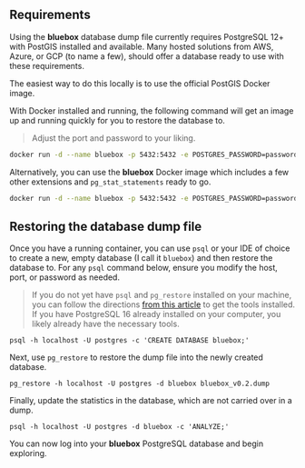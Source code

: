 ## Requirements
Using the **bluebox** database dump file currently requires PostgreSQL 12+ with PostGIS installed and available. Many hosted solutions from AWS, Azure, or GCP (to name a few), should offer a database ready to use with these requirements.

The easiest way to do this locally is to use the official PostGIS Docker image.

With Docker installed and running, the following command will get an image up and running quickly for you to restore the database to.

> Adjust the port and password to your liking.

```bash
docker run -d --name bluebox -p 5432:5432 -e POSTGRES_PASSWORD=password postgis/postgis
```

Alternatively, you can use the **bluebox** Docker image which includes a few other extensions and `pg_stat_statements` ready to go.

```bash
docker run -d --name bluebox -p 5432:5432 -e POSTGRES_PASSWORD=password ryanbooz/bluebox
```

## Restoring the database dump file
Once you have a running container, you can use `psql` or your IDE of choice to create a new, empty database (I call it `bluebox`) and then restore the database to. For any `psql` command below, ensure you modify the host, port, or password as needed.

> If you do not yet have `psql` and `pg_restore` installed on your machine, you can follow the directions [from this article](https://www.red-gate.com/simple-talk/databases/postgresql/postgresql-basics-getting-started-with-psql/) to get the tools installed. If you have PostgreSQL 16 already installed on your computer, you likely already have the necessary tools.

`psql -h localhost -U postgres -c 'CREATE DATABASE bluebox;'`

Next, use `pg_restore` to restore the dump file into the newly created database.

`pg_restore -h localhost -U postgres -d bluebox bluebox_v0.2.dump`

Finally, update the statistics in the database, which are not carried over in a dump.

`psql -h localhost -U postgres -d bluebox -c 'ANALYZE;'`

You can now log into your **bluebox** PostgreSQL database and begin exploring.

